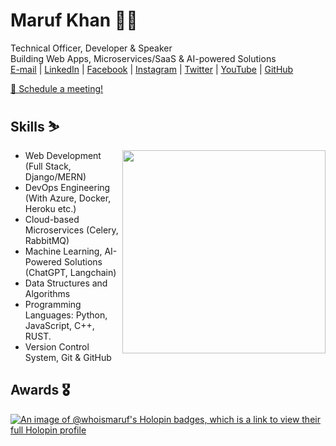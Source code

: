 # Maruf Khan 🐱‍💻                                                                
Technical Officer, Developer & Speaker                                                   
Building Web Apps, Microservices/SaaS & AI-powered Solutions                                       
[E-mail](mailto:collab@withmaruf.com) | [LinkedIn](https://www.linkedin.com/in/whoismaruf/) | [Facebook](https://www.facebook.com/whoizmaruf/) | [Instagram](https://www.instagram.com/whoizmaruf/) | [Twitter](https://twitter.com/whoismaruf) | [YouTube](https://www.youtube.com/channel/UCzE0B526P4VhuKohtjYO9kQ) | [GitHub](https://github.com/whoismaruf)

[📌 Schedule a meeting!](https://join.skype.com/invite/DJoRO39fF0cm)

## Skills ⛷️
<div align=right>
    <a href="https://github.com/anuraghazra/github-readme-stats">
      <img width=325 align="right" src="https://github-readme-stats.vercel.app/api/top-langs/?username=whoismaruf&theme=gotham&langs_count=10&layout=compact" />
    </a>
</div>

* Web Development (Full Stack, Django/MERN)
* DevOps Engineering (With Azure, Docker, Heroku etc.)
* Cloud-based Microservices (Celery, RabbitMQ)
* Machine Learning, AI-Powered Solutions (ChatGPT, Langchain)
* Data Structures and Algorithms
* Programming Languages: Python, JavaScript, C++, RUST.
* Version Control System, Git & GitHub

## Awards 🎖️
<!-- <div align=center>
    <a href="https://github.com/ryo-ma/github-profile-trophy" title="Go to Source">
      <img align="center" width=100% src="https://github-profile-trophy.vercel.app/?username=whoismaruf&theme=onedark&column=9" alt="zumrudu-anka" />
    </a>
</div> -->
[![An image of @whoismaruf's Holopin badges, which is a link to view their full Holopin profile](https://holopin.me/whoismaruf)](https://holopin.io/@whoismaruf)
